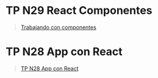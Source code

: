 # TP N29 React Componentes

>[Trabajando con componentes](https://drive.google.com/file/d/1cGNgJZRQkXgNoYkByT5ASB7TsJwzQ81i/view)


# TP N28 App con React

>[TP N28 App con React](https://github.com/meligimenez/tp28-29-react/tree/master)

